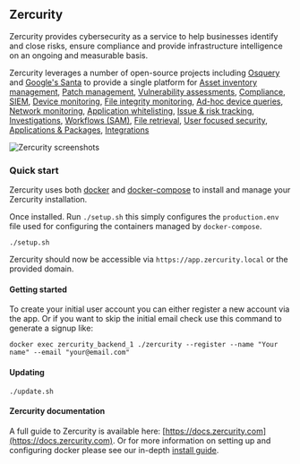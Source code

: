 ## Zercurity

Zercurity provides cybersecurity as a service to help businesses identify and close risks, ensure compliance and provide infrastructure intelligence on an ongoing and measurable basis.

Zercurity leverages a number of open-source projects including [Osquery](https://github.com/osquery/osquery) and [Google's Santa](https://github.com/google/santa) to provide a single platform for 
[Asset inventory management](https://docs.zercurity.com/inventory/assets/index.html), 
[Patch management](https://docs.zercurity.com/inventory/updates.html), 
[Vulnerability assessments](https://docs.zercurity.com/inventory/vulnerabilities.html), 
[Compliance](https://docs.zercurity.com/compliance/frameworks/index.html), 
[SIEM](https://docs.zercurity.com/compliance/siem.html), 
[Device monitoring](https://docs.zercurity.com/inventory/devices.html),
[File integrity monitoring](https://docs.zercurity.com/compliance/fim.html),
[Ad-hoc device queries](https://docs.zercurity.com/osquery/live_workbench.html), 
[Network monitoring](https://docs.zercurity.com/), 
[Application whitelisting](https://docs.zercurity.com/santa/index.html), 
[Issue & risk tracking](https://docs.zercurity.com/overview/issues.html), 
[Investigations](https://docs.zercurity.com/), 
[Workflows (SAM)](https://docs.zercurity.com/overview/workflows/index.html), 
[File retrieval](https://zercurity.medium.com/file-retrieval-with-osquery-using-carves-on-zercurity-9b157f7c0801), 
[User focused security](https://zercurity.medium.com/managing-compliance-with-osquery-for-local-remote-workers-4fbf7c3dc406), 
[Applications & Packages](https://docs.zercurity.com/inventory/applications.html),
[Integrations](https://docs.zercurity.com/integrations/index.html)

![Zercurity screenshots](https://raw.githubusercontent.com/zercurity/zercurity/main/screenshots/zercurity.gif)

### Quick start

Zercurity uses both [docker](https://docs.docker.com/engine/install/) and [docker-compose](https://docs.docker.com/compose/install/) to install and manage your Zercurity installation.

Once installed. Run `./setup.sh` this simply configures the `production.env` file used for configuring the containers managed by `docker-compose`.

```
./setup.sh
```

Zercurity should now be accessible via `https://app.zercurity.local` or the provided domain.

#### Getting started

To create your initial user account you can either register a new account via the app. Or if
you want to skip the initial email check use this command to generate a signup like:

```
docker exec zercurity_backend_1 ./zercurity --register --name "Your name" --email "your@email.com"
```

#### Updating

```
./update.sh
```

#### Zercurity documentation

A full guide to Zercurity is available here: [https://docs.zercurity.com](https://docs.zercurity.com). Or for more information on setting up and configuring docker please see our in-depth [install guide](https://docs.zercurity.com/onprem/index.html).

